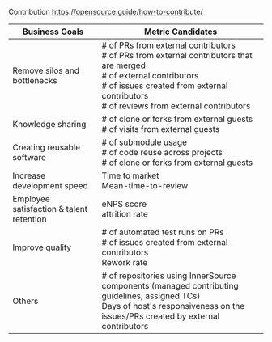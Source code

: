 
Contribution
https://opensource.guide/how-to-contribute/


| Business Goals                           | Metric Candidates                                                                                                                                                                                                             |
|------------------------------------------|-------------------------------------------------------------------------------------------------------------------------------------------------------------------------------------------------------------------------------|
| Remove silos and bottlenecks             | # of PRs from external contributors <br> # of PRs from external contributors that are merged <br> # of external contributors <br> # of issues created from external contributors <br> # of reviews from external contributors |
| Knowledge sharing                        | # of clone or forks from external guests <br> # of visits from external guests                                                                                                                                                |
| Creating reusable software               | # of submodule usage <br> # of code reuse across projects <br> # of clone or forks from external guests                                                                                                                       |
| Increase development speed               | Time to market <br> Mean-time-to-review                                                                                                                                                                                       |
| Employee satisfaction & talent retention | eNPS score <br> attrition rate                                                                                                                                                                                                |
| Improve quality                          | # of automated test runs on PRs <br> # of issues created from external contributors <br> Rework rate                                                                                                                          |
| Others                                   | # of repositories using InnerSource components (managed contributing guidelines, assigned TCs) <br> Days of host's responsiveness on the issues/PRs created by external contributors                                          |